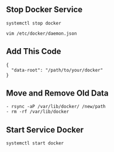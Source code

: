 ## Stop Docker Service

`systemctl stop docker`

`vim /etc/docker/daemon.json`

## Add This Code

```
{
  "data-root": "/path/to/your/docker"
}
```

## Move and Remove Old Data

```
- rsync -aP /var/lib/docker/ /new/path
- rm -rf /var/lib/docker
```

## Start Service Docker

`systemctl start docker`
